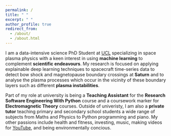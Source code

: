```yaml
---
permalink: /
title: " "
excerpt: " "
author_profile: true
redirect_from: 
  - /about/
  - /about.html
---
```


I am a data-intensive science PhD Student at [UCL](https://www.ucl.ac.uk/astrophysics/i-kit-matthew-cheng-phd-student) specializing in space plasma physics with a keen interest in using **machine learning** to complement **scientific endeavours**. My research is focused on applying explainable deep learning techniques to spacecraft time-series data to detect bow shock and magnetopause boundary crossings at **Saturn** and to analyse the plasma processes which occur in the vicinity of these boundary layers such as different **plasma instabilities**.

Part of my role at university is being a **Teaching Assistant** for the **Research Software Engineering With Python** course and a coursework marker for **Electromagnetic Theory** courses. Outside of univeristy, I am also a **private tutor** teaching primary and secondary school students a wide range of subjects from Maths and Physics to Python programming and piano. My other passions include health and fitness, investing, music, making videos for [YouTube](https://www.youtube.com/user/chinamatt), and being environmentally concious. 